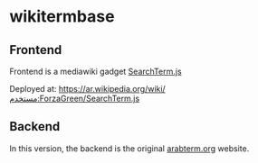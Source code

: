 # wikitermbase

## Frontend

Frontend is a mediawiki gadget [SearchTerm.js](SearchTerm.js)

Deployed at: https://ar.wikipedia.org/wiki/مستخدم:ForzaGreen/SearchTerm.js

## Backend

In this version, the backend is the original [arabterm.org](http://arabterm.org) website.

